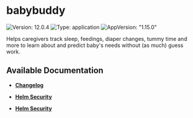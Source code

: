 # babybuddy

![Version: 12.0.4](https://img.shields.io/badge/Version-12.0.4-informational?style=flat-square) ![Type: application](https://img.shields.io/badge/Type-application-informational?style=flat-square) ![AppVersion: "1.15.0"](https://img.shields.io/badge/AppVersion-"1.15.0"-informational?style=flat-square)

Helps caregivers track sleep, feedings, diaper changes, tummy time and more to learn about and predict baby's needs without (as much) guess work.

## Available Documentation

- [**Changelog**](CHANGELOG)

- [**Helm Security**](container-security)

- [**Helm Security**](helm-security)

